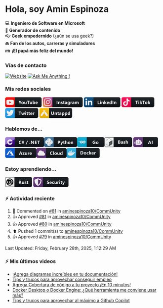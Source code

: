 # Hola, soy Amin Espinoza

:computer: **Ingeniero de Software en Microsoft**  
:pencil: **Generador de contenido**  
:eyeglasses: **Geek empedernido** (¿aún se usa geek?)  
:oncoming_automobile: **Fan de los autos, carreras y simuladores**  
:family: **¡El papá más feliz del mundo!**

### Vías de contacto

[![Website](https://img.shields.io/badge/aminespinoza.com-up-green?style=for-the-badge)][website]
[![Ask Me Anything !](https://img.shields.io/badge/Ask%20me-anything-1abc9c.svg?style=for-the-badge)](https://calendly.com/aminespinoza/consultoria)

### Mis redes sociales
[<img src="./assets/social/youtube.png"/>][youtube]
[<img src="./assets/social/instagram.png"/>][instagram]
[<img src="./assets/social/linkedin.png"/>][linkedin]
[<img src="./assets/social/tiktok.png"/>][linkedin]
[<img src="./assets/social/twitter.png"/>][twitter]
[<img src="./assets/social/untappd.png"/>][untappd]

### Hablemos de...
<img src="./assets/tech/csharp_dotnet.png"/><img src="./assets/tech/python.png"/><img src="./assets/tech/go.png"/><img src="./assets/tech/bash.png"/>
<img src="./assets/tech/ai.png"/><img src="./assets/tech/azure.png"/><img src="./assets/tech/cloud.png"/><img src="./assets/tech/docker.png"/>

### Estoy aprendiendo...
<img src="./assets/tech/rust.png"/> <img src="./assets/tech/security.png"/>


### :zap: Actividad reciente
<!--RECENT_ACTIVITY:start-->
1. 💬 Commented on [#81](https://github.com/aminespinoza10/CommUnity/pull/81#discussion_r1972448849) in [aminespinoza10/CommUnity](https://github.com/aminespinoza10/CommUnity)<br>
2. 👍 Approved [#81](https://github.com/aminespinoza10/CommUnity/pull/81#pullrequestreview-2645996835) in [aminespinoza10/CommUnity](https://github.com/aminespinoza10/CommUnity)<br>
3. 👍 Approved [#80](https://github.com/aminespinoza10/CommUnity/pull/80#pullrequestreview-2638150264) in [aminespinoza10/CommUnity](https://github.com/aminespinoza10/CommUnity)<br>
4. ⬆️ Pushed 1 commit(s) to [aminespinoza10/CommUnity](https://github.com/aminespinoza10/CommUnity)<br>
5. 👍 Approved [#79](https://github.com/aminespinoza10/CommUnity/pull/79#pullrequestreview-2631290830) in [aminespinoza10/CommUnity](https://github.com/aminespinoza10/CommUnity)<br>
<!--RECENT_ACTIVITY:end-->
<!--RECENT_ACTIVITY:last_update-->
Last Updated: Friday, February 28th, 2025, 1:12:29 AM
<!--RECENT_ACTIVITY:last_update_end-->

### :zap: Mis últimos videos
<!-- YOUTUBE:START -->
- [¡Agrega diagramas increíbles en tu documentación!](https://www.youtube.com/watch?v=V_EHQKAlF64)
- [Tips y trucos para aprovechar conseguir empleo](https://www.youtube.com/watch?v=Icl_KiVMkgQ)
- [Agrega Cobertura de código a tu proyecto ¡En 10 minutos!](https://www.youtube.com/watch?v=BfwPUD0woQw)
- [Docker Desktop o Docker Engine: ¿Qué herramienta me conviene usar más?](https://www.youtube.com/watch?v=okHQNxQO_vg)
- [Tips y trucos para aprovechar al máximo a Github Copilot](https://www.youtube.com/watch?v=ONz-5PfDaYA)
<!-- YOUTUBE:END -->


[website]: https://aminespinoza.com/
[twitter]: https://twitter.com/aminespinoza
[youtube]: https://www.youtube.com/c/AminEspinoza
[linkedin]: https://www.linkedin.com/in/amin-espinoza-71b24661/
[instagram]: https://www.instagram.com/aminespinoza10/
[untappd]: https://untappd.com/user/aminespinoza
